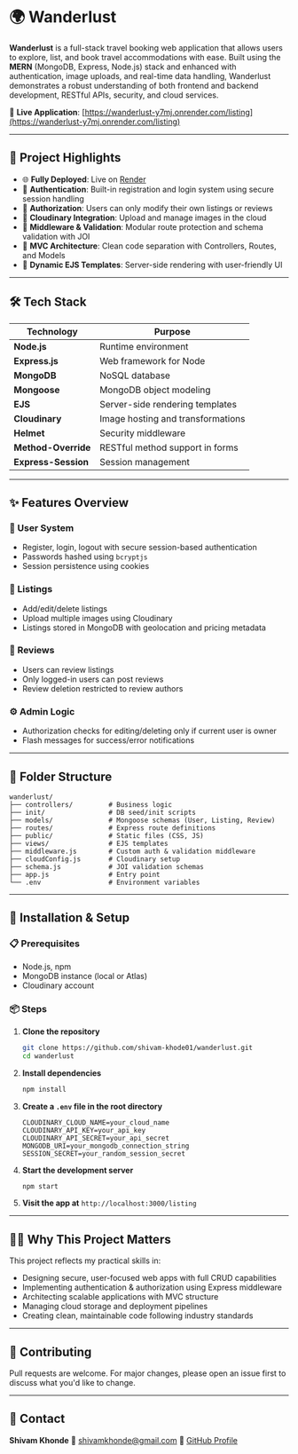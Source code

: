 # 🌍 Wanderlust

**Wanderlust** is a full-stack travel booking web application that allows users to explore, list, and book travel accommodations with ease. Built using the **MERN** (MongoDB, Express, Node.js) stack and enhanced with authentication, image uploads, and real-time data handling, Wanderlust demonstrates a robust understanding of both frontend and backend development, RESTful APIs, security, and cloud services.

🔗 **Live Application**: [https://wanderlust-y7mj.onrender.com/listing](https://wanderlust-y7mj.onrender.com/listing)

---

## 📌 Project Highlights

* 🌐 **Fully Deployed**: Live on [Render](https://render.com/)
* 🔐 **Authentication**: Built-in registration and login system using secure session handling
* 🔏 **Authorization**: Users can only modify their own listings or reviews
* 📸 **Cloudinary Integration**: Upload and manage images in the cloud
* 🧠 **Middleware & Validation**: Modular route protection and schema validation with JOI
* 🧰 **MVC Architecture**: Clean code separation with Controllers, Routes, and Models
* 🎨 **Dynamic EJS Templates**: Server-side rendering with user-friendly UI

---

## 🛠️ Tech Stack

| Technology          | Purpose                           |
| ------------------- | --------------------------------- |
| **Node.js**         | Runtime environment               |
| **Express.js**      | Web framework for Node            |
| **MongoDB**         | NoSQL database                    |
| **Mongoose**        | MongoDB object modeling           |
| **EJS**             | Server-side rendering templates   |
| **Cloudinary**      | Image hosting and transformations |
| **Helmet**          | Security middleware               |
| **Method-Override** | RESTful method support in forms   |
| **Express-Session** | Session management                |

---

## ✨ Features Overview

### 👥 User System

* Register, login, logout with secure session-based authentication
* Passwords hashed using `bcryptjs`
* Session persistence using cookies

### 🏨 Listings

* Add/edit/delete listings
* Upload multiple images using Cloudinary
* Listings stored in MongoDB with geolocation and pricing metadata

### 💬 Reviews

* Users can review listings
* Only logged-in users can post reviews
* Review deletion restricted to review authors

### ⚙️ Admin Logic

* Authorization checks for editing/deleting only if current user is owner
* Flash messages for success/error notifications

---

## 📂 Folder Structure

```
wanderlust/
├── controllers/         # Business logic
├── init/                # DB seed/init scripts
├── models/              # Mongoose schemas (User, Listing, Review)
├── routes/              # Express route definitions
├── public/              # Static files (CSS, JS)
├── views/               # EJS templates
├── middleware.js        # Custom auth & validation middleware
├── cloudConfig.js       # Cloudinary setup
├── schema.js            # JOI validation schemas
├── app.js               # Entry point
└── .env                 # Environment variables
```

---

## 🚀 Installation & Setup

### 📋 Prerequisites

* Node.js, npm
* MongoDB instance (local or Atlas)
* Cloudinary account

### 📦 Steps

1. **Clone the repository**

   ```bash
   git clone https://github.com/shivam-khode01/wanderlust.git
   cd wanderlust
   ```

2. **Install dependencies**

   ```bash
   npm install
   ```

3. **Create a `.env` file in the root directory**

   ```env
   CLOUDINARY_CLOUD_NAME=your_cloud_name
   CLOUDINARY_API_KEY=your_api_key
   CLOUDINARY_API_SECRET=your_api_secret
   MONGODB_URI=your_mongodb_connection_string
   SESSION_SECRET=your_random_session_secret
   ```

4. **Start the development server**

   ```bash
   npm start
   ```

5. **Visit the app at**
   `http://localhost:3000/listing`

---

## 🧑‍💼 Why This Project Matters

This project reflects my practical skills in:

* Designing secure, user-focused web apps with full CRUD capabilities
* Implementing authentication & authorization using Express middleware
* Architecting scalable applications with MVC structure
* Managing cloud storage and deployment pipelines
* Creating clean, maintainable code following industry standards

---

## 🤝 Contributing

Pull requests are welcome. For major changes, please open an issue first to discuss what you'd like to change.

---


## 📧 Contact

**Shivam Khonde**
📧 [shivamkhonde@gmail.com](mailto:shivamkhode04@gmail.com)
🔗 [GitHub Profile](https://github.com/shivam-khode01)

